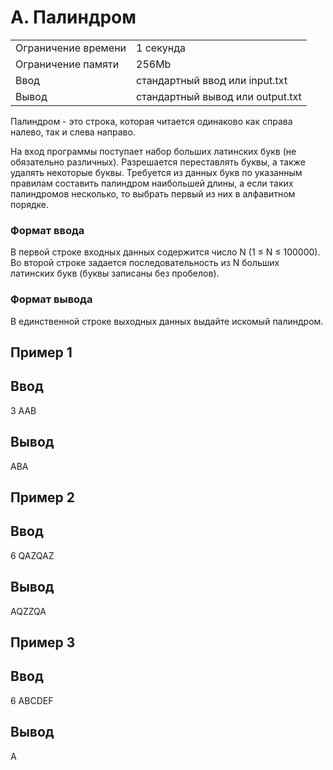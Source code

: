 # A. Палиндром
|  |  |
|--|--|
|Ограничение времени | 1 секунда |
|Ограничение памяти | 256Mb|
|Ввод | стандартный ввод или input.txt|
|Вывод | стандартный вывод или output.txt|

Палиндром - это строка, которая читается одинаково как справа налево, так и слева направо.

На вход программы поступает набор больших латинских букв (не обязательно различных). Разрешается переставлять буквы, а также удалять некоторые буквы. Требуется из данных букв по указанным правилам составить палиндром наибольшей длины, а если таких палиндромов несколько, то выбрать первый из них в алфавитном порядке.

### Формат ввода
В первой строке входных данных содержится число N (1 ≤ N ≤ 100000). Во второй строке задается последовательность из N больших латинских букв (буквы записаны без пробелов).

### Формат вывода
В единственной строке выходных данных выдайте искомый палиндром.

## Пример 1
## Ввод	
3
AAB

## Вывод
ABA

## Пример 2
## Ввод	
6
QAZQAZ

## Вывод
AQZZQA

## Пример 3
## Ввод	
6
ABCDEF

## Вывод
A